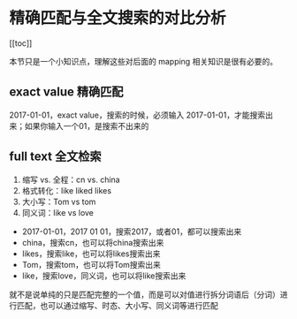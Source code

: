 # 精确匹配与全文搜索的对比分析
[[toc]]

本节只是一个小知识点，理解这些对后面的 mapping 相关知识是很有必要的。

## exact value 精确匹配


2017-01-01，exact value，搜索的时候，必须输入 2017-01-01，才能搜索出来；如果你输入一个01，是搜索不出来的

## full text 全文检索

1. 缩写 vs. 全程：cn vs. china
2. 格式转化：like liked likes
3. 大小写：Tom vs tom
4. 同义词：like vs love

- 2017-01-01，2017 01 01，搜索2017，或者01，都可以搜索出来
- china，搜索cn，也可以将china搜索出来
- likes，搜索like，也可以将likes搜索出来
- Tom，搜索tom，也可以将Tom搜索出来
- like，搜索love，同义词，也可以将like搜索出来

就不是说单纯的只是匹配完整的一个值，而是可以对值进行拆分词语后（分词）进行匹配，也可以通过缩写、时态、大小写、同义词等进行匹配
